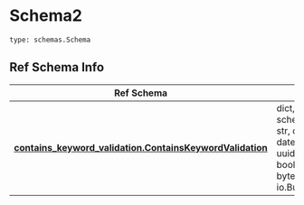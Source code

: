 # Schema2
```
type: schemas.Schema
```

## Ref Schema Info
Ref Schema | Input Type | Output Type
---------- | ---------- | -----------
[**contains_keyword_validation.ContainsKeywordValidation**](../../../../../../../../../components/schema/contains_keyword_validation.md) | dict, schemas.immutabledict, str, datetime.date, datetime.datetime, uuid.UUID, int, float, bool, None, list, tuple, bytes, io.FileIO, io.BufferedReader | schemas.immutabledict, str, float, int, bool, None, tuple, bytes, io.FileIO
